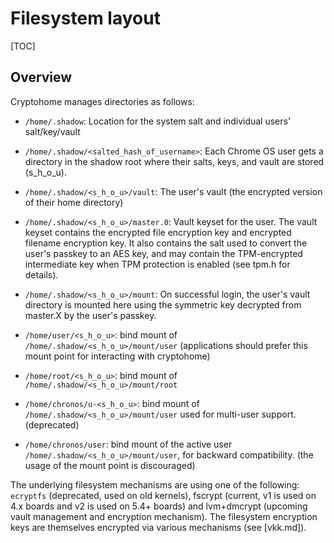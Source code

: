 # Filesystem layout

[TOC]

## Overview

Cryptohome manages directories as follows:

*   `/home/.shadow`: Location for the system salt and individual users'
    salt/key/vault

*   `/home/.shadow/<salted_hash_of_username>`: Each Chrome OS user gets a
    directory in the shadow root where their salts, keys, and vault are stored
    (s_h_o_u).

*   `/home/.shadow/<s_h_o_u>/vault`: The user's vault (the encrypted version of
    their home directory)

*   `/home/.shadow/<s_h_o_u>/master.0`: Vault keyset for the user. The vault
    keyset contains the encrypted file encryption key and encrypted filename
    encryption key. It also contains the salt used to convert the user's passkey
    to an AES key, and may contain the TPM-encrypted intermediate key when TPM
    protection is enabled (see tpm.h for details).

*   `/home/.shadow/<s_h_o_u>/mount`: On successful login, the user's vault
    directory is mounted here using the symmetric key decrypted from master.X by
    the user's passkey.

*   `/home/user/<s_h_o_u>`: bind mount of `/home/.shadow/<s_h_o_u>/mount/user`
    (applications should prefer this mount point for interacting with
    cryptohome)

*   `/home/root/<s_h_o_u>`: bind mount of `/home/.shadow/<s_h_o_u>/mount/root`

*   `/home/chronos/u-<s_h_o_u>`: bind mount of
    `/home/.shadow/<s_h_o_u>/mount/user` used for multi-user support.
    (deprecated)

*   `/home/chronos/user`: bind mount of the active user
    `/home/.shadow/<s_h_o_u>/mount/user`, for backward compatibility.
    (the usage of the mount point is discouraged)

The underlying filesystem mechanisms are using one of the following: `ecryptfs`
(deprecated, used on old kernels), fscrypt (current, v1 is used on 4.x boards
and v2 is used on 5.4+ boards) and lvm+dmcrypt (upcoming vault management and
encryption mechanism). The filesystem encryption keys are themselves encrypted
via various mechanisms (see [vkk.md]).
